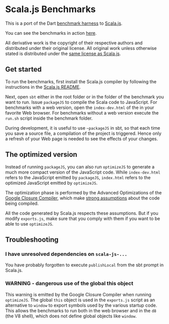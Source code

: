 # Scala.js Benchmarks

This is a port of the Dart
[benchmark harness](https://github.com/dartlang/benchmark_harness) to
[Scala.js](https://github.com/scala-js/scala-js).

You can see the benchmarks in action
[here](http://jonas.github.io/scala-js-benchmarks/).

All derivative work is the copyright of their respective authors and
distributed under their original license. All original work unless otherwise
stated is distributed under the [same license as
Scala.js](https://github.com/jonas/scala-js-benchmarks/LICENSE).

## Get started

To run the benchmarks, first install the Scala.js compiler by following the
instructions in the [Scala.js README](https://github.com/lampepfl/scala-js).

Next, open `sbt` either in the root folder or in the folder of the benchmark
you want to run. Issue `packageJS` to compile the Scala code to JavaScript.
For benchmarks with a web version, open the `index-dev.html` of the in your
favorite Web browser. For benchmarks without a web version execute the
`run.sh` script inside the benchmark folder.

During development, it is useful to use `~packageJS` in sbt, so that each
time you save a source file, a compilation of the project is triggered.
Hence only a refresh of your Web page is needed to see the effects of your
changes.

## The optimized version

Instead of running `packageJS`, you can also run `optimizeJS` to generate
a much more compact version of the JavaScript code. While `index-dev.html`
refers to the JavaScript emitted by `packageJS`, `index.html` refers to the
optimized JavaScript emitted by `optimizeJS`.

The optimization phase is performed by the Advanced Optimizations of the
[Google Closure Compiler](https://developers.google.com/closure/compiler/),
which make
[strong assumptions](https://developers.google.com/closure/compiler/docs/api-tutorial3)
about the code being compiled.

All the code generated by Scala.js respects these assumptions. But if you
modify `exports.js`, make sure that you comply with them if you want to be
able to use `optimizeJS`.

## Troubleshooting

### I have unresolved dependencies on `scala-js-...`

You have probably forgotten to execute `publishLocal` from the sbt prompt in
Scala.js.

### WARNING - dangerous use of the global this object

This warning is emitted by the Google Closure Compiler when running
`optimizeJS`. The global `this` object is used in the `exports.js`
script as an alternative to `window` to export symbols used by the
various startup code.  This allows the benchmarks to run both in the web
browser and in the `d8` (the V8 shell), which does not define global
objects like `window`.
